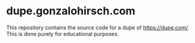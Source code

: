 # dupe.gonzalohirsch.com
This repository contains the source code for a dupe of https://dupe.com/. This is done purely for educational purposes.
